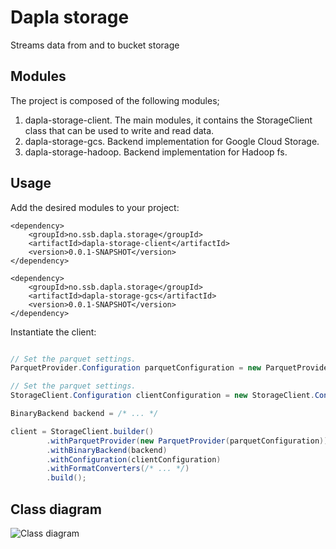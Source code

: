 # Dapla storage

Streams data from and to bucket storage

## Modules

The project is composed of the following modules; 

1. dapla-storage-client. The main modules, it contains the StorageClient class that can be used to write and read data.
2. dapla-storage-gcs. Backend implementation for Google Cloud Storage. 
3. dapla-storage-hadoop. Backend implementation for Hadoop fs.

## Usage

Add the desired modules to your project:  

```
<dependency>
    <groupId>no.ssb.dapla.storage</groupId>
    <artifactId>dapla-storage-client</artifactId>
    <version>0.0.1-SNAPSHOT</version>
</dependency>

<dependency>
    <groupId>no.ssb.dapla.storage</groupId>
    <artifactId>dapla-storage-gcs</artifactId>
    <version>0.0.1-SNAPSHOT</version>
</dependency>
```

Instantiate the client: 

```java

// Set the parquet settings.
ParquetProvider.Configuration parquetConfiguration = new ParquetProvider.Configuration();

// Set the parquet settings.
StorageClient.Configuration clientConfiguration = new StorageClient.Configuration();

BinaryBackend backend = /* ... */

client = StorageClient.builder()
        .withParquetProvider(new ParquetProvider(parquetConfiguration))
        .withBinaryBackend(backend)
        .withConfiguration(clientConfiguration)
        .withFormatConverters(/* ... */)
        .build();

```

## Class diagram

![Class diagram](http://www.plantuml.com/plantuml/proxy?src=https://raw.githubusercontent.com/statisticsnorway/dapla-storage/master/dapla-storage/doc/class-diagram.puml)
